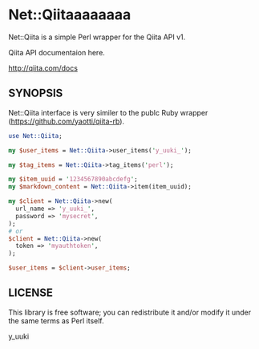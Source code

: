 # Net::Qiitaaaaaaaa

Net::Qiita is a simple Perl wrapper for the Qiita API v1.

Qiita API documentaion here.

http://qiita.com/docs


## SYNOPSIS
Net::Qiita interface is very similer to the publc Ruby wrapper (https://github.com/yaotti/qiita-rb).

```perl
use Net::Qiita;

my $user_items = Net::Qiita->user_items('y_uuki_');

my $tag_items = Net::Qiita->tag_items('perl');

my $item_uuid = '1234567890abcdefg';
my $markdown_content = Net::Qiita->item(item_uuid);

my $client = Net::Qiita->new(
  url_name => 'y_uuki_',
  password => 'mysecret',
);
# or
$client = Net::Qiita->new(
  token => 'myauthtoken',
);

$user_items = $client->user_items;
```

## LICENSE

This library is free software; you can redistribute it and/or modify
it under the same terms as Perl itself.

y_uuki
